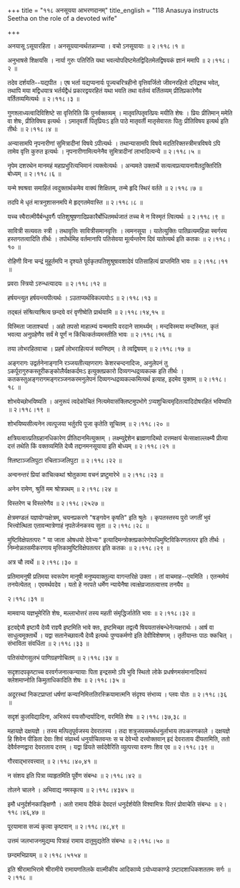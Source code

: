 +++
title = "११८ अनसूयया आभरणदानम्"
title_english = "118 Anasuya instructs Seetha on the role of a devoted wife"

+++


अनयासू ऽसूयारहिता । अनसूययान्वर्थतन्नाम्न्या । वचो ऽनसूयायाः  ॥  २।११८।१
 ॥   

  

अनुभाषसे शिक्षयसि । नार्या गुरुः पतिरिति यथा
भवत्योपदिष्टमेतद्विदितमेतद्विषयकं ज्ञानं ममापि  ॥  २।११८।२  ॥   

  

तदेव दर्शयति--यद्यपीत । एष भर्ता यद्यप्यनार्यः पूज्यचरित्रहीनो
वृत्तिवर्जितो जीवनरहितो दरिद्रश्च भवेत्, तथापि मया मद्विधयात्र
भर्तर्यद्वैधं प्रकारद्वयरहितं यथा भवति तथा वर्तव्यं वर्तितव्यम्
प्रीतिप्रकारेणैव वर्तितव्यमित्यर्थः  ॥  २।११८।३  ॥   

  

गुणश्लाध्यत्वादिविशिष्टे सा वृत्तिरिति किं पुनर्वक्तव्यम् ।
मातृवत्पितृवत्प्रियः मयीति शेषः । प्रियः प्रीतिमान् ममेति वा शेषः,
प्रीतिविषय इत्यर्थः । ऽमातृवर्ती पितृप्रियःऽ इति पाठे मातृवर्ती
मातृसेवारतः पितुः प्रीतिविषय इत्यर्थ इति तीर्थः  ॥  २।११८।४  ॥   

  

अन्यासामपि नृपनारीणां सुमित्रादीनां विषये ऽपीत्यर्थः । तथान्यासामपि
विषये मदतिरिक्तस्त्रीमत्रविषये ऽपि तामेव वृत्ति कुरुत इत्यर्थः ।
नृपनारीणामित्यनेनैव सुमित्रादीनां लाभादित्यन्ये  ॥  २।११८।५  ॥   

  

नृपेम दशरथेन मानमहं महाप्रभुरित्यभिमानं त्यक्त्वेत्यर्थः । अन्यमते
उक्तार्थे सत्यत्वप्रत्यायनायैतदुक्तिरिति बोध्यम्  ॥  २।११८।६  ॥   

  

यन्मे श्वश्रवा समाहितं त्वदुक्तार्थकमेव वाक्यं शिक्षितम्, तन्मे हृदि
स्थिरं वर्तते  ॥  २।११८।७  ॥   

  

तदपि मे धृतं मात्रनुशासनमपि मे हृद्गतमेवास्ति  ॥  २।११८।८  ॥   

  

यच्च स्वैरात्मीयैर्बन्धुवर्गैः पतिशुश्रूषणादिप्रकारैर्बोधितमर्थजातं तच्च
मे न विस्मृतं त्वित्यर्थः  ॥  २।११८।९  ॥   

  

सावित्री सत्यवतः स्त्री । तथावृत्तिः सावित्रीसमानवृत्तिः । त्वमनसूया ।
यातेत्युक्तिः पातिव्रत्यमहिन्ना स्वर्गस्य हस्तगतत्वादिति तीर्थः ।
तपोर्थमिह वर्तमानापि पतिसेवया मूर्त्यन्तरेण दिवं यातेत्यर्थ इति कतकः  ॥ 
२।११८।१०  ॥   

  

रोहिणी विना चन्द्रं मुहूर्तमपि न दृश्यते पूर्वकृतपतिशुश्रूषावशादेवं
पतिसाहित्यं प्राप्तमिति भावः  ॥  २।११८।११  ॥   

  

प्रवराः स्त्रियो ऽरुन्धत्यादयः  ॥  २।११८।१२  ॥   

  

हर्षयन्त्युत हर्षयन्त्यपीत्यर्थः । ऽउताप्यर्थविकल्पयोःऽ  ॥  २।११८।१३  ॥   

  

तद्बलं संश्रित्याश्रित्य छन्दये वरं वृणीष्वेति प्रार्थयामि  ॥ 
२।११८।१४,१५  ॥   

  

विस्मिता जाताश्चर्या । अहो तपसो माहात्म्यं यन्ममापि वरदाने सामर्थ्यम् ।
मन्दविस्मया मन्दस्मिता, कृतं भवत्या अनुग्रहेणैव सर्वं मे पूर्णं न
किंचित्कर्तव्यमस्तीति भावः  ॥  २।११८।१६  ॥   

  

तया लोभरहितवाचा । प्रहर्षं लोभराहित्यजं स्वनिष्ठम् । ते त्वद्विषयम्  ॥ 
२।११८।१७  ॥   

  

अङ्गरागः उद्वर्तनेनाङ्गानि रञ्जयतीत्यह्गरागः केशरचन्दनादिजः, अनुलेपनं तु
ऽकर्पूरागुरुकस्तूरीकङ्कोलैर्यक्षकर्दमःऽ इत्युक्तप्रकारो
दिव्यगन्धद्र्व्यकल्क इति तीर्थः । कतकस्तुअङ्गरागमङ्गरञ्जनकरमनुलेपनं
दिव्यगन्धद्रव्यकल्कमित्यर्थ इत्याह, इदमेव युक्तम्  ॥  २।११८।१८  ॥   

  

शोभयेच्छोभयिष्यति । अनुरूपं त्वदेकोचितं नित्यमेवासंक्लिष्टमुपभोगे
ऽप्यशुचित्वमृदितत्वादिदोषरहितं भविष्यति  ॥  २।११८।१९  ॥   

  

शोभयिष्यसीत्यनेन त्वत्पूजया भर्तुरपि पूजा कृतेति सूचितम्  ॥  २।११८।२०
 ॥   

  

क्षत्रियत्वात्प्रतिग्रहानधिकारेण प्रीतिदानमित्युक्तम् । लक्ष्म्युद्देशेन
ब्राह्मणादिब्यो दत्तमक्षयं चेत्साक्षाल्लक्ष्म्यै प्रीत्या दत्तं तथेति
किं वक्तव्यमिति देव्यै तद्दानमनसूयाया इति बोध्यम्  ॥  २।११८।२१  ॥   

  

श्लिष्टाञ्जलिपुटा रचिताञ्जलिपुटा  ॥  २।११८।२२  ॥   

  

अन्वनन्तरं प्रियां कांचित्कथां श्रोतुकामा वचनं प्रष्टुमारेभे  ॥  २।११८।२३
 ॥   

  

अनेन रामेण, श्रुतिं मम श्रोत्रपथम्  ॥  २।११८।२४  ॥   

  

विस्तरेण च विस्तरेणैव  ॥  २।११८।२५२७  ॥   

  

क्षेत्रमण्डलं यज्ञयोग्यक्षेत्रम्, चयनप्रकरणे "षङ्गवेन कृषति" इति श्रुतेः
। कृपतस्तस्य पुरो जगतीं भुवं भित्त्वोत्थिता एतावन्मात्रेणाहं
नृपतेर्जनकस्य सुता  ॥  २।११८।२८  ॥   

  

मुष्टिविक्षेपतत्परः " या जाता ओषधयो देवेभ्यः"
इत्यादिमन्त्रोक्तप्रकारेणोपधिमुष्टिविकिरणतत्पर इति तीर्थः ।
निम्नोन्नतसमीकरणाय मृत्तिकामुष्टिविक्षेपतत्पर इति कतकः  ॥  २।११८।२९  ॥   

  

अत्र चौ त्वर्थे  ॥  २।११८।३०  ॥   

  

प्रतिमामनुषी प्रतिमया स्वरूपेण मानुषी मनुष्यवाक्तुल्या वागन्तरिक्षे
उक्ता । तां वाचमाह--एवमिति । एतन्ममेयं तनयेत्येतत् । एवमर्थवदेव । यतो हे
नरपते धर्मेण न्यायेनैषा त्वत्क्षेव्रजातत्वात्तव तनयैव  ॥   

२।११८।३१  ॥   

मामवाप्य यज्ञभूमेरिति शेषः, मल्लाभोत्तरं तस्य महती संमृद्धिर्जातेति भावः
 ॥  २।११८।३२  ॥   

  

इटवद्देव्यै इष्टायै देव्यै राज्ञ्यै इष्टमिति भावे क्तः, इष्टमिच्छा
तद्वत्यै षिययतासंबन्धेनेत्यक्षरार्थः । आर्ष वा साधुत्वमूक्तार्थे । यद्वा
सतानेच्छावत्यै देव्यै इत्यर्थः पुण्यकर्मणो इति देवीविशेषणम् । तृतीयान्तः
पाठः क्कचित् । संभाविता संवर्धिता  ॥  २।११८।३३  ॥   

  

पतिसंयोगसुलभं पाणिग्रहणोचितम्  ॥  २।११८।३४  ॥   

  

सदृशादपकृष्टाच्च वरवर्गजनात्कन्यायाः पिता इन्द्रसमो ऽपि भुवि स्थितो लोके
प्रधर्षणमसंमानादिरूपं क्लेशमाप्नोति किमुताधिकादिति शेषः  ॥  २।११८।३५  ॥   

  

अदूरस्थां निकटप्राप्तां धर्षणां कन्यानिमित्ततिरस्क्रियामात्मनि संदृश्य
संभाव्य । प्लवः पोतः  ॥  २।११८।३६  ॥   

  

सदृशं कुलविद्यादिना, अभिरूपं वयःसौन्दर्यादिना, वरमिति शेषः  ॥ 
२।११८।३७,३८  ॥   

  

महायज्ञे दक्षयज्ञे । तस्य मत्पितृपूर्वजस्य देवरातस्य । तदा
शत्रुजयसमर्थधनुर्लाभाय तपःकरणकाले । दक्षयज्ञे हि शिवेन पीडिता देवाः शिवं
संप्रार्थ्य धनुर्याचितवन्तः स च देवेभ्यो दत्त्वोक्तवान् इदं देवराताय
दीयतामिति, ततो देवैर्वरुणद्वारा देवराताय दत्तम् । यद्वा व्रियते
सर्वदेवैरिति व्युत्पत्त्या वरुणः शिव एव  ॥  २।११८।३९  ॥   

  

गौरवाद्भारवत्त्वात्  ॥  २।११८।४०,४१  ॥   

  

न संशय इति पित्रा व्याहृतमिति पूर्वेण संबन्धः  ॥  २।११८।४२  ॥   

  

तोलने चालने । अभिवाद्य नमस्कृत्य  ॥  २।११८।४३४५  ॥   

  

इमौ धनुर्दर्शनकाङ्क्षिणौ । अतो रामाय दैविकं देवदत्तं धनुर्दर्शयेति
विश्वामित्रः पितरं प्रोवाचेति संबन्धः  ॥  २।११८।४६,४७  ॥   

  

पूरयामास सज्यं कृत्वा कृष्टवान्  ॥  २।११८।४८,४९  ॥   

  

उत्तमं जलभाजनमुद्यम्य पित्राहं रामाय दातुमुद्यतेति संबन्धः  ॥  २।११८।५०
 ॥   

  

छन्दमभिप्रायम्  ॥  २।११८।५१५४  ॥   

  

इति श्रीरामाभिरामे श्रीरामीये रामायणतिलके वाल्मीकीय आदिकाव्ये
ऽयोध्याकाण्डे ऽष्टादशाधिकशततमः सर्गः  ॥  २।११८  ॥   

  

  


